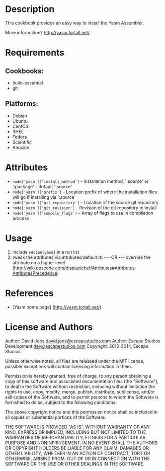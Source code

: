 Description
===========

This cookbook provides an easy way to install the Yasm Assembler.

More information?
http://yasm.tortall.net/

Requirements
============

## Cookbooks:

* build-essential
* git

## Platforms:

* Debian
* Ubuntu
* CentOS
* RHEL
* Fedora
* Scientific
* Amazon

Attributes
==========

* `node['yasm']['install_method']` - Installation method, ':source' or ':package' - default ':source'
* `node['yasm']['prefix']` - Location prefix of where the installation files will go if installing via ':source'
* `node['yasm']['git_repository']` - Location of the source git repository
* `node['yasm']['git_revision']` - Revision of the git repository to install
* `node['yasm']['compile_flags']` - Array of flags to use in compilation process

Usage
=====

1) include `recipe[yasm]` in a run list
2) tweak the attributes via attributes/default.rb
    --- OR ---
    override the attribute on a higher level (http://wiki.opscode.com/display/chef/Attributes#Attributes-AttributesPrecedence)

References
==========

* [Yasm home page] (http://yasm.tortall.net/)

License and Authors
===================

Author: David Joos <david.joos@escapestudios.com>
Author: Escape Studios Development <dev@escapestudios.com>
Copyright: 2012-2014, Escape Studios

Unless otherwise noted, all files are released under the MIT license,
possible exceptions will contain licensing information in them.

Permission is hereby granted, free of charge, to any person obtaining a copy
of this software and associated documentation files (the "Software"), to deal
in the Software without restriction, including without limitation the rights
to use, copy, modify, merge, publish, distribute, sublicense, and/or sell
copies of the Software, and to permit persons to whom the Software is
furnished to do so, subject to the following conditions:

The above copyright notice and this permission notice shall be included in
all copies or substantial portions of the Software.

THE SOFTWARE IS PROVIDED "AS IS", WITHOUT WARRANTY OF ANY KIND, EXPRESS OR
IMPLIED, INCLUDING BUT NOT LIMITED TO THE WARRANTIES OF MERCHANTABILITY,
FITNESS FOR A PARTICULAR PURPOSE AND NONINFRINGEMENT. IN NO EVENT SHALL THE
AUTHORS OR COPYRIGHT HOLDERS BE LIABLE FOR ANY CLAIM, DAMAGES OR OTHER
LIABILITY, WHETHER IN AN ACTION OF CONTRACT, TORT OR OTHERWISE, ARISING FROM,
OUT OF OR IN CONNECTION WITH THE SOFTWARE OR THE USE OR OTHER DEALINGS IN
THE SOFTWARE.